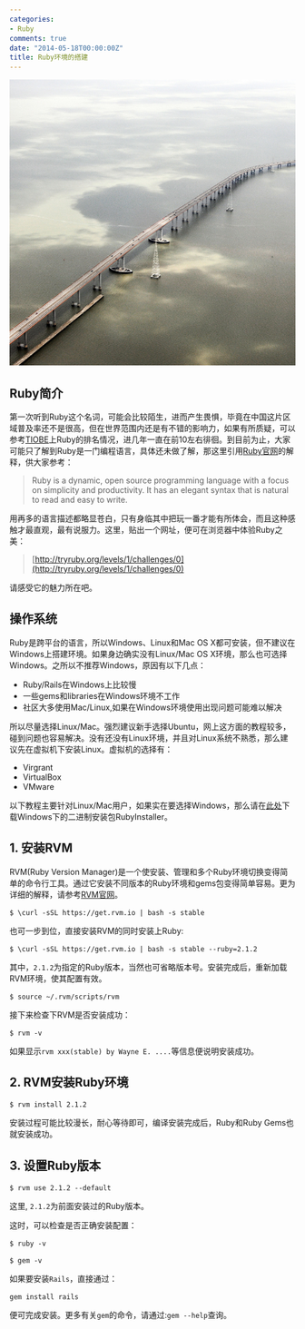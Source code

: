 ```yaml
---
categories:
- Ruby
comments: true
date: "2014-05-18T00:00:00Z"
title: Ruby环境的搭建
---
```


![](/images/20140518.jpg)

## Ruby简介

第一次听到Ruby这个名词，可能会比较陌生，进而产生畏惧，毕竟在中国这片区域普及率还不是很高，但在世界范围内还是有不错的影响力，如果有所质疑，可以参考[TIOBE](http://www.tiobe.com/index.php/content/paperinfo/tpci/index.html)上Ruby的排名情况，进几年一直在前10左右徘徊。到目前为止，大家可能只了解到Ruby是一门编程语言，具体还未做了解，那这里引用[Ruby官网](https://www.ruby-lang.org/en/)的解释，供大家参考：

>Ruby is a dynamic, open source programming language with a focus on simplicity and productivity. It has an elegant syntax that is natural to read and easy to write.

用再多的语言描述都略显苍白，只有身临其中把玩一番才能有所体会，而且这种感触才最直观，最有说服力。这里，贴出一个网址，便可在浏览器中体验Ruby之美：

> [http://tryruby.org/levels/1/challenges/0](http://tryruby.org/levels/1/challenges/0)

请感受它的魅力所在吧。

<!--more-->

## 操作系统

Ruby是跨平台的语言，所以Windows、Linux和Mac OS X都可安装，但不建议在Windows上搭建环境。如果身边确实没有Linux/Mac OS X环境，那么也可选择Windows。之所以不推荐Windows，原因有以下几点：

- Ruby/Rails在Windows上比较慢
- 一些gems和libraries在Windows环境不工作
- 社区大多使用Mac/Linux,如果在Windows环境使用出现问题可能难以解决

所以尽量选择Linux/Mac。强烈建议新手选择Ubuntu，网上这方面的教程较多，碰到问题也容易解决。没有还没有Linux环境，并且对Linux系统不熟悉，那么建议先在虚拟机下安装Linux。虚拟机的选择有：

- Virgrant
- VirtualBox
- VMware

以下教程主要针对Linux/Mac用户，如果实在要选择Windows，那么请在[此处](https://www.ruby-lang.org/zh_cn/downloads/)下载Windows下的二进制安装包RubyInstaller。


## 1. 安装RVM

RVM(Ruby Version Manager)是一个使安装、管理和多个Ruby环境切换变得简单的命令行工具。通过它安装不同版本的Ruby环境和gems包变得简单容易。更为详细的解释，请参考[RVM官网](https://rvm.io/)。

```
$ \curl -sSL https://get.rvm.io | bash -s stable
```

也可一步到位，直接安装RVM的同时安装上Ruby:

```
$ \curl -sSL https://get.rvm.io | bash -s stable --ruby=2.1.2
```

其中，`2.1.2`为指定的Ruby版本，当然也可省略版本号。安装完成后，重新加载RVM环境，使其配置有效。

```
$ source ~/.rvm/scripts/rvm
```

接下来检查下RVM是否安装成功：

```
$ rvm -v
```

如果显示`rvm xxx(stable) by Wayne E. ....`等信息便说明安装成功。

## 2. RVM安装Ruby环境

```
$ rvm install 2.1.2
```

安装过程可能比较漫长，耐心等待即可，编译安装完成后，Ruby和Ruby Gems也就安装成功。

## 3. 设置Ruby版本

```
$ rvm use 2.1.2 --default
```

这里, `2.1.2`为前面安装过的Ruby版本。

这时，可以检查是否正确安装配置：

```
$ ruby -v
```

```
$ gem -v
```

如果要安装`Rails`，直接通过：

```
gem install rails
```
便可完成安装。更多有关`gem`的命令，请通过:`gem --help`查询。
